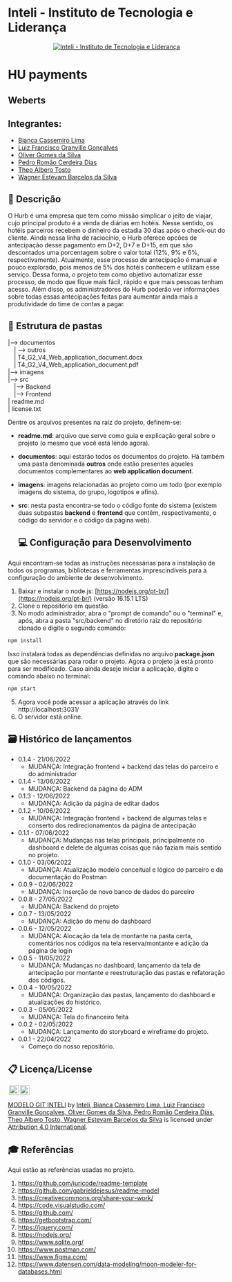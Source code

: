 # Inteli - Instituto de Tecnologia e Liderança 

<p align="center">
<a href= "https://www.inteli.edu.br/"><img src="https://www.inteli.edu.br/wp-content/uploads/2021/08/20172028/marca_1-2.png" alt="Inteli - Instituto de Tecnologia e Liderança" border="0"></a>
</p>

# HU payments

## Weberts

## Integrantes: 

- <a href="https://www.linkedin.com/in/bianca-cassemiro/">Bianca Cassemiro Lima</a>
- <a href="https://www.linkedin.com/in/luiz-granville-898780209/">Luiz Francisco Granville Gonçalves</a>
- <a href="https://www.linkedin.com/in/oliver-gomes-da-silva/">Oliver Gomes da Silva</a> 
- <a href="https://www.linkedin.com/in/pedro-rom%C3%A3o-734b4920a/">Pedro Romão Cerdeira Dias</a> 
- <a href="https://www.linkedin.com/in/th%C3%A9o-tosto-7a0a9922b/?miniProfileUrn=urn%3Ali%3Afs_miniProfile%3AACoAADmlwigB-nqcnPBW2S_FVfsv5BdOnGNJRwA">Theo Albero Tosto</a>
- <a href="https://www.linkedin.com/in/wagner-estevam-613002232/">Wagner Estevam Barcelos da Silva</a> 

## 📝 Descrição

 O Hurb é uma empresa que tem como missão simplicar o jeito de viajar, cujo principal produto é a venda de diárias em hotéis. Nesse sentido, os hotéis parceiros recebem o dinheiro da estadia 30 dias após o check-out do cliente. Ainda nessa linha de raciocínio, o Hurb oferece opcões de antecipação desse pagamento em D+2, D+7 e D+15, em que são descontados uma porcentagem sobre o valor total (12%, 9% e 6%, respectivamente). Atualmente, esse processo de antecipação é manual e pouco explorado, pois menos de 5% dos hotéis conhecem e utilizam esse serviço. Dessa forma, o projeto tem como objetivo automatizar esse processo, de modo que fique mais fácil, rápido e que mais pessoas tenham acesso. Além disso, os administradores do Hurb poderão ver informações sobre todas essas antecipações feitas para aumentar ainda mais a produtividade do time de contas a pagar.
<br>

## 📁 Estrutura de pastas
  
  |--> documentos<br>
  &emsp;| --> outros <br>
  &emsp;| T4_G2_V4_Web_application_document.docx<br>
  &emsp;| T4_G2_V4_Web_application_document.pdf<br>
|--> imagens<br>
|--> src<br>
  &emsp;|--> Backend<br>
  &emsp;|--> Frontend<br>
| readme.md<br>
| license.txt

Dentre os arquivos presentes na raiz do projeto, definem-se:

- <b>readme.md</b>: arquivo que serve como guia e explicação geral sobre o projeto (o mesmo que você está lendo agora).

- <b>documentos</b>: aqui estarão todos os documentos do projeto. Há também uma pasta denominada <b>outros</b> onde estão presentes aqueles documentos complementares ao <b>web application document</b>.

- <b>imagens</b>: imagens relacionadas ao projeto como um todo (por exemplo imagens do sistema, do grupo, logotipos e afins).

- <b>src</b>: nesta pasta encontra-se todo o código fonte do sistema (existem duas subpastas <b>backend</b> e <b>frontend</b> que contêm, respectivamente, o código do servidor e o código da página web).
  
  ## 💻 Configuração para Desenvolvimento

Aqui encontram-se todas as instruções necessárias para a instalação de todos os programas, bibliotecas e ferramentas imprescindíveis para a configuração do ambiente de desenvolvimento.

1.  Baixar e instalar o node.js:  [https://nodejs.org/pt-br/](https://nodejs.org/pt-br/) (versão 16.15.1 LTS)
2. Clone o repositório em questão.
3.  No modo administrador, abra o "prompt de comando" ou o "terminal" e, após,  abra a pasta "src/backend" no diretório raiz do repositório clonado e digite o segundo comando:

```sh
npm install
```

Isso instalará todas as dependências definidas no arquivo <b>package.json</b> que são necessárias para rodar o projeto. Agora o projeto já está pronto para ser modificado. Caso ainda deseje iniciar a aplicação, digite o comando abaixo no terminal:

```sh
npm start
```
5. Agora você pode acessar a aplicação através do link http://localhost:3031/
6. O servidor está online.
 
  ## 🗃 Histórico de lançamentos
* 0.1.4 - 21/06/2022
    * MUDANÇA: Integração frontend + backend das telas do parceiro e do administrador
* 0.1.4 - 13/06/2022
    * MUDANÇA: Backend da página do ADM
* 0.1.3 - 12/06/2022
    * MUDANÇA: Adição da página de editar dados
* 0.1.2 - 10/06/2022
    * MUDANÇA: Integração frontend + backend de algumas telas e conserto dos redirecionamentos da página de antecipação
* 0.1.1 - 07/06/2022
    * MUDANÇA: Mudanças nas telas principais, principalmente no dashboard e delete de algumas coisas que não faziam mais sentido no projeto.
* 0.1.0 - 03/06/2022
    * MUDANÇA: Atualização modelo conceitual e lógico do parceiro e da documentação do Postman
* 0.0.9 - 02/06/2022
    * MUDANÇA: Inserção de novo banco de dados do parceiro
* 0.0.8 - 27/05/2022
    * MUDANÇA: Backend do projeto
* 0.0.7 - 13/05/2022
    * MUDANÇA: Adição do menu do dashboard
* 0.0.6 - 12/05/2022
    * MUDANÇA: Alocação da tela de montante na pasta certa, comentários nos códigos na tela reserva/montante e adição da página de login
* 0.0.5 - 11/05/2022
    * MUDANÇA: Mudanças no dashboard, lançamento da tela de antecipação por montante e reestruturação das pastas e refatoração dos códigos.
* 0.0.4 - 10/05/2022
    * MUDANÇA: Organização das pastas, lançamento do dashboard e atualizações do histórico.
* 0.0.3 - 05/05/2022
    * MUDANÇA: Tela do financeiro feita
* 0.0.2 - 02/05/2022
    * MUDANÇA: Lançamento do storyboard e wireframe do projeto.
* 0.0.1 - 22/04/2022
    * Começo do nosso repositório.
  
 ## 📋 Licença/License

<img style="height:22px!important;margin-left:3px;vertical-align:text-bottom;" src="https://mirrors.creativecommons.org/presskit/icons/cc.svg?ref=chooser-v1"><img style="height:22px!important;margin-left:3px;vertical-align:text-bottom;" src="https://mirrors.creativecommons.org/presskit/icons/by.svg?ref=chooser-v1"><p xmlns:cc="http://creativecommons.org/ns#" xmlns:dct="http://purl.org/dc/terms/"><a property="dct:title" rel="cc:attributionURL" href="https://github.com/Spidus/Teste_Final_1">MODELO GIT INTELI</a> by <a rel="cc:attributionURL dct:creator" property="cc:attributionName" href="https://www.yggbrasil.com.br/vr">Inteli, Bianca Cassemiro Lima, Luiz Francisco Granville Gonçalves, Oliver Gomes da Silva, Pedro Romão Cerdeira Dias, Theo Albero Tosto, Wagner Estevam Barcelos da Silva</a> is licensed under <a href="http://creativecommons.org/licenses/by/4.0/?ref=chooser-v1" target="_blank" rel="license noopener noreferrer" style="display:inline-block;">Attribution 4.0 International</a>.</p>


## 🎓 Referências

Aqui estão as referências usadas no projeto.

1. <https://github.com/iuricode/readme-template>
2. <https://github.com/gabrieldejesus/readme-model>
3. <https://creativecommons.org/share-your-work/>
4. <https://code.visualstudio.com/>
5. <https://github.com/>
6. <https://getbootstrap.com/>
7. <https://jquery.com/>
8. <https://nodejs.org/>
9. <https://www.sqlite.org/>
10. <https://www.postman.com/>
11. <https://www.figma.com/>
12. <https://www.datensen.com/data-modeling/moon-modeler-for-databases.html>


